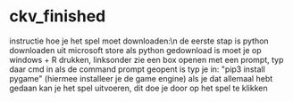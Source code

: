 # ckv_finished
instructie hoe je het spel moet downloaden:\n
de eerste stap is python downloaden uit microsoft store 
als python gedownload is moet je op windows + R drukken, linksonder zie een box openen met een prompt, typ daar cmd in
als de command prompt geopent is  typ je in: "pip3 install pygame" (hiermee installeer je de game engine)
als je dat allemaal hebt gedaan kan je het spel uitvoeren, dit doe je door op het spel te klikken
